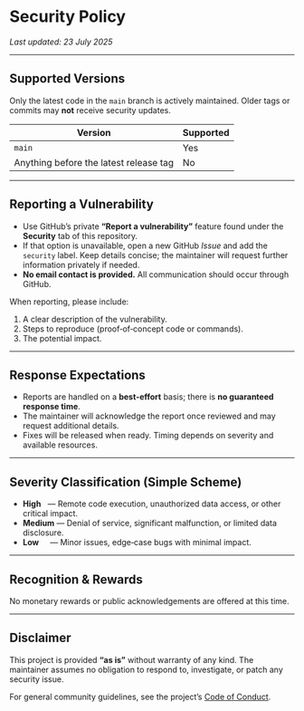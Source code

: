 # Security Policy

*Last updated: 23 July 2025*

---

## Supported Versions

Only the latest code in the `main` branch is actively maintained. Older tags or commits may **not** receive security updates.

| Version | Supported |
|---------|-----------|
| `main`  | Yes |
| Anything before the latest release tag | No |

---

## Reporting a Vulnerability

- Use GitHub’s private **“Report a vulnerability”** feature found under the **Security** tab of this repository.
- If that option is unavailable, open a new GitHub *Issue* and add the `security` label. Keep details concise; the maintainer will request further information privately if needed.
- **No email contact is provided.** All communication should occur through GitHub.

When reporting, please include:

1. A clear description of the vulnerability.
2. Steps to reproduce (proof‑of‑concept code or commands).
3. The potential impact.

---

## Response Expectations

- Reports are handled on a **best‑effort** basis; there is **no guaranteed response time**.
- The maintainer will acknowledge the report once reviewed and may request additional details.
- Fixes will be released when ready. Timing depends on severity and available resources.

---

## Severity Classification (Simple Scheme)

- **High**   — Remote code execution, unauthorized data access, or other critical impact.
- **Medium** — Denial of service, significant malfunction, or limited data disclosure.
- **Low**     — Minor issues, edge‑case bugs with minimal impact.

---

## Recognition & Rewards

No monetary rewards or public acknowledgements are offered at this time.

---

## Disclaimer

This project is provided **“as is”** without warranty of any kind. The maintainer assumes no obligation to respond to, investigate, or patch any security issue.

For general community guidelines, see the project’s [Code of Conduct](./CODE_OF_CONDUCT.md).
